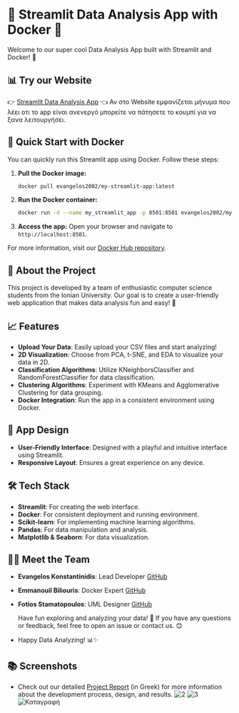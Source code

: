 # 🎉 Streamlit Data Analysis App with Docker 🌟

Welcome to our super cool Data Analysis App built with Streamlit and Docker! 🚀

## 📊 Try our Website

👉 [Streamlit Data Analysis App](https://softwaretechnology-b42qedritrsylcjthcxrvx.streamlit.app) 👈
Αν στο Website εμφανίζεται μήνυμα που λέει οτι το app είναι ανενεργό μπορείτε να πάτησετε το κουμπί για να ξανα λειτουργήσει.

## 🚀 Quick Start with Docker

You can quickly run this Streamlit app using Docker. Follow these steps:

1. **Pull the Docker image:**
    ```sh
    docker pull evangelos2002/my-streamlit-app:latest
    ```
2. **Run the Docker container:**
    ```sh
    docker run -d --name my_streamlit_app -p 8501:8501 evangelos2002/my-streamlit-app:latest
    ```
3. **Access the app:**
    Open your browser and navigate to `http://localhost:8501`.

For more information, visit our [Docker Hub repository](https://hub.docker.com/repository/docker/evangelos2002/my-streamlit-app/tags).

## 🏫 About the Project

This project is developed by a team of enthusiastic computer science students from the Ionian University. Our goal is to create a user-friendly web application that makes data analysis fun and easy! 🥳

## 📈 Features

- **Upload Your Data**: Easily upload your CSV files and start analyzing!
- **2D Visualization**: Choose from PCA, t-SNE, and EDA to visualize your data in 2D.
- **Classification Algorithms**: Utilize KNeighborsClassifier and RandomForestClassifier for data classification.
- **Clustering Algorithms**: Experiment with KMeans and Agglomerative Clustering for data grouping.
- **Docker Integration**: Run the app in a consistent environment using Docker.

## 🎨 App Design

- **User-Friendly Interface**: Designed with a playful and intuitive interface using Streamlit.
- **Responsive Layout**: Ensures a great experience on any device.

## 🛠️ Tech Stack

- **Streamlit**: For creating the web interface.
- **Docker**: For consistent deployment and running environment.
- **Scikit-learn**: For implementing machine learning algorithms.
- **Pandas**: For data manipulation and analysis.
- **Matplotlib & Seaborn**: For data visualization.


## 👨‍💻 Meet the Team

- **Evangelos Konstantinidis**: Lead Developer [GitHub](https://github.com/vag4me)
- **Emmanouil Biliouris**: Docker Expert [GitHub](https://github.com/ManosBiliouris)
- **Fotios Stamatopoulos**: UML Designer [GitHub](https://github.com/FOTAKLAS)

  Have fun exploring and analyzing your data! 🎉 If you have any questions or feedback, feel free to open an issue or contact us. 😊
- Happy Data Analyzing! 📊✨

## 📚 Screenshots

- Check out our detailed [Project Report](https://github.com/ManosBiliouris/Texnologia_Logismikou/blob/main/report.pdf) (in Greek) for more information about the development process, design, and results.
![2](https://github.com/ManosBiliouris/Texnologia_Logismikou/assets/93388918/afbdb96c-d2b8-49b2-812c-18e48420da91)
![3](https://github.com/ManosBiliouris/Texnologia_Logismikou/assets/93388918/a76989cc-8637-4af6-af09-c0e1316ff4ac)
![Καταγραφή](https://github.com/ManosBiliouris/Texnologia_Logismikou/assets/93388918/ed5b3974-9791-448d-9853-c0137f0364ee)
